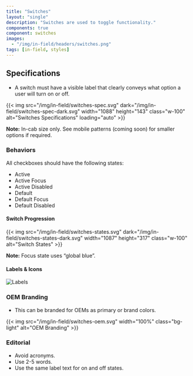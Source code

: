 ```yaml
---
title: "Switches"
layout: "single"
description: "Switches are used to toggle functionality."
components: true
component: switches
images:
  - "/img/in-field/headers/switches.png"
tags: [in-field, styles]
---
```


## Specifications

- A switch must have a visible label that clearly conveys what option a user will turn on or off.

{{< img src="/img/in-field/switches-spec.svg" dark="/img/in-field/switches-spec-dark.svg" width="1088" height="143" class="w-100" alt="Switches Specifications" loading="auto" >}}

**Note:** In-cab size only. See mobile patterns (coming soon) for smaller options if required.

### Behaviors

All checkboxes should have the following states:

- Active
- Active Focus
- Active Disabled
- Default
- Default Focus
- Default Disabled

#### Switch Progression

{{< img src="/img/in-field/switches-states.svg" dark="/img/in-field/switches-states-dark.svg" width="1087" height="317" class="w-100" alt="Switch States" >}}

**Note:** Focus state uses “global blue”.

#### Labels & Icons

![Labels](/img/in-field/switches-label.svg)

### OEM Branding

- This can be branded for OEMs as primary or brand colors.

{{< img src="/img/in-field/switches-oem.svg" width="100%" class="bg-light" alt="OEM Branding" >}}

### Editorial

- Avoid acronyms.
- Use 2-5 words.
- Use the same label text for on and off states.

